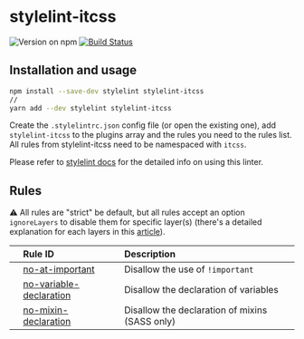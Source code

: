 # stylelint-itcss

![Version on npm](https://img.shields.io/npm/v/stylelint-itcss.svg)
[![Build Status](https://travis-ci.org/KamiKillertO/stylelint-itcss.svg?branch=master)](https://travis-ci.org/KamiKillertO/stylelint-itcss)

## Installation and usage

```bash
npm install --save-dev stylelint stylelint-itcss
//
yarn add --dev stylelint stylelint-itcss
```

Create the `.stylelintrc.json` config file (or open the existing one), add `stylelint-itcss` to the plugins array and the rules you need to the rules list. All rules from stylelint-itcss need to be namespaced with `itcss`.

Please refer to [stylelint docs](http://stylelint.io/user-guide/) for the detailed info on using this linter.

## Rules

⚠️ All rules are "strict" be default, but all rules accept an option `ignoreLayers` to disable them for specific layer(s) (there's a detailed explanation for each layers in this [article](https://www.creativebloq.com/web-design/manage-large-css-projects-itcss-101517528)).

|       | Rule ID                                                                                    | Description                                                             |
| :---- | :----------------------------------------------------------------------------------------- | :---------------------------------------------------------------------- |
|       | [no-at-important](./src/rules/no-at-important/README.md)                                   | Disallow the use of `!important`                                        |
|       | [no-variable-declaration](./src/rules/no-variable-declaration/README.md)                   | Disallow the declaration of variables                
|       | [no-mixin-declaration](./src/rules/no-mixin-declaration/README.md)                         | Disallow the declaration of mixins (SASS only)   |
